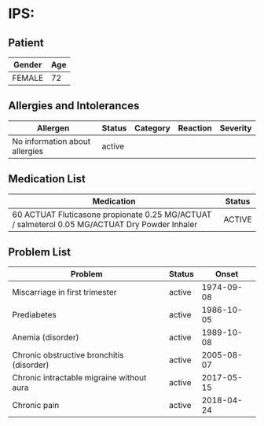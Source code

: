 # IPS:

## Patient

|Gender|Age|
|---|---|
|FEMALE|72|

## Allergies and Intolerances

|Allergen|Status|Category|Reaction|Severity|
|---|---|---|---|---|
|No information about allergies|active||||

## Medication List

|Medication|Status|
|---|---|
|60 ACTUAT Fluticasone propionate 0.25 MG/ACTUAT / salmeterol 0.05 MG/ACTUAT Dry Powder Inhaler|ACTIVE|

## Problem List

|Problem|Status|Onset|
|---|---|---|
|Miscarriage in first trimester|active|1974-09-08|
|Prediabetes|active|1986-10-05|
|Anemia (disorder)|active|1989-10-08|
|Chronic obstructive bronchitis (disorder)|active|2005-08-07|
|Chronic intractable migraine without aura|active|2017-05-15|
|Chronic pain|active|2018-04-24|

